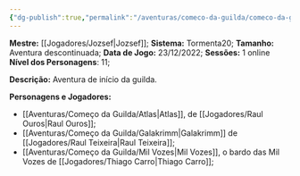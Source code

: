 ```yaml
---
{"dg-publish":true,"permalink":"/aventuras/comeco-da-guilda/comeco-da-guilda/"}
---
```


**Mestre:** [[Jogadores/Jozsef\|Jozsef]];
**Sistema:**  Tormenta20;
**Tamanho:** Aventura descontinuada;
**Data de Jogo:** 23/12/2022;
**Sessões:** 1 online
**Nível dos Personagens**: 11;

**Descrição:** Aventura de início da guilda.

**Personagens e Jogadores:**
- [[Aventuras/Começo da Guilda/Atlas\|Atlas]], de [[Jogadores/Raul Ouros\|Raul Ouros]];
- [[Aventuras/Começo da Guilda/Galakrimm\|Galakrimm]] de [[Jogadores/Raul Teixeira\|Raul Teixeira]];
- [[Aventuras/Começo da Guilda/Mil Vozes\|Mil Vozes]], o bardo das Mil Vozes de [[Jogadores/Thiago Carro\|Thiago Carro]];